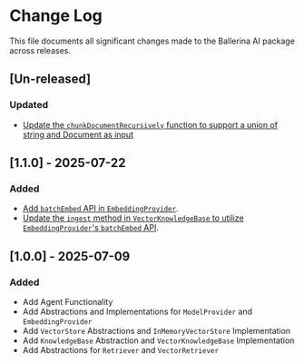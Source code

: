 # Change Log

This file documents all significant changes made to the Ballerina AI package across releases.

## [Un-released]

### Updated
- [Update the `chunkDocumentRecursively` function to support a union of string and Document as input](https://github.com/ballerina-platform/ballerina-library/issues/8143)

## [1.1.0] - 2025-07-22

### Added
- [Add `batchEmbed` API in `EmbeddingProvider`](https://github.com/ballerina-platform/ballerina-library/issues/8110).
- [Update the `ingest` method in `VectorKnowledgeBase` to utilize `EmbeddingProvider`'s `batchEmbed` API](https://github.com/ballerina-platform/ballerina-library/issues/8110).

## [1.0.0] - 2025-07-09

### Added

- Add Agent Functionality
- Add Abstractions and Implementations for `ModelProvider` and `EmbeddingProvider`
- Add `VectorStore` Abstractions and `InMemoryVectorStore` Implementation
- Add `KnowledgeBase` Abstraction and `VectorKnowledgeBase` Implementation
- Add Abstractions for `Retriever` and `VectorRetriever`
